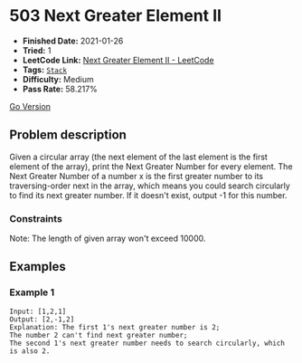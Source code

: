 # 503 Next Greater Element II

- **Finished Date:** 2021-01-26
- **Tried:** 1
- **LeetCode Link:** [Next Greater Element II - LeetCode](https://leetcode.com/problems/next-greater-element-ii/)
- **Tags:** [`Stack`](https://leetcode.com/tag/stack/)
- **Difficulty:** Medium
- **Pass Rate:** 58.217%

[Go Version](../Go/503_Next_Greater_Element_II/main.go)

## Problem description

Given a circular array (the next element of the last element is the first element of the array), print the Next Greater Number for every element. The Next Greater Number of a number x is the first greater number to its traversing-order next in the array, which means you could search circularly to find its next greater number. If it doesn't exist, output -1 for this number.

### Constraints

Note: The length of given array won't exceed 10000.

## Examples

### Example 1

```
Input: [1,2,1]
Output: [2,-1,2]
Explanation: The first 1's next greater number is 2;
The number 2 can't find next greater number;
The second 1's next greater number needs to search circularly, which is also 2.
```
